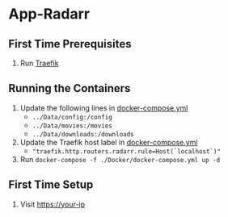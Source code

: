 # App-Radarr

## First Time Prerequisites

1. Run [Traefik](https://github.com/HackingServerHomelab/App-Traefik)

## Running the Containers

1. Update the following lines in [docker-compose.yml](./Docker/docker-compose.yml)
    * `../Data/config:/config`
    * `../Data/movies:/movies`
    * `../Data/downloads:/downloads`
2. Update the Traefik host label in [docker-compose.yml](./Docker/docker-compose.yml)
    * ``"traefik.http.routers.radarr.rule=Host(`localhost`)"``
3. Run `docker-compose -f ./Docker/docker-compose.yml up -d`

## First Time Setup

1. Visit <https://your-ip>
